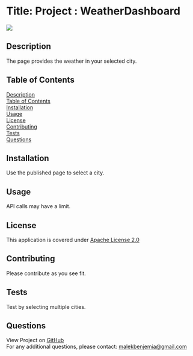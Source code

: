 # Title: Project : WeatherDashboard</br>
<img src=https://img.shields.io/badge/License-Apache%202.0-blue.svg>

## <span id="description">Description</span>
The page provides the weather in your selected city.

## <span id="content">Table of Contents</span>
<a href="#description">Description</a></br>
<a href="#content">Table of Contents</a></br>
<a href="#installation">Installation</a></br>
<a href="#usage">Usage</a></br>
<a href="#license">License</a></br>
<a href="#contribution">Contributing</a></br>
<a href="#tests">Tests</a></br>
<a href="#questions">Questions</a></br>

## <span id="installation">Installation</span>
Use the published page to select a city.

## <span id="usage">Usage</span>
API calls may have a limit.

## <span id="license">License</span>
This application is covered under <a href="https://opensource.org/licenses/Apache-2.0">Apache License 2.0</a>

## <span id="contribution">Contributing</span>
Please contribute as you see fit.

## <span id="tests">Tests</span>
Test by selecting multiple cities.

## <span id="questions">Questions</span>
View Project on <a href="https://github.com/malek-benjemia">GitHub</a><br>
For any additional questions, please contact: malekbenjemia@gmail.com
